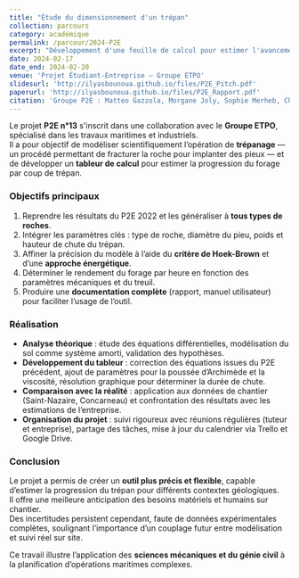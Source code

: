 ```yaml
---
title: "Étude du dimensionnement d'un trépan"
collection: parcours
category: académique
permalink: /parcour/2024-P2E
excerpt: "Développement d'une feuille de calcul pour estimer l'avancement du forage par coup de trépan, en généralisant le modèle à tous types de roches."
date: 2024-02-17
date_end: 2024-02-20
venue: 'Projet Étudiant-Entreprise – Groupe ETPO'
slidesurl: 'http://ilyasbounoua.github.io/files/P2E_Pitch.pdf'
paperurl: 'http://ilyasbounoua.github.io/files/P2E_Rapport.pdf'
citation: 'Groupe P2E : Matteo Gazzola, Morgane Joly, Sophie Merheb, Charline Proutier, Pierre-Jules Gagnière, Ilyas Bounoua (2024). &quot;Étude du dimensionnement d’un trépan.&quot; <i>P2E n°13 – Groupe ETPO</i>.'
---
```


Le projet **P2E n°13** s'inscrit dans une collaboration avec le **Groupe ETPO**, spécialisé dans les travaux maritimes et industriels.  
Il a pour objectif de modéliser scientifiquement l’opération de **trépanage** — un procédé permettant de fracturer la roche pour implanter des pieux — et de développer un **tableur de calcul** pour estimer la progression du forage par coup de trépan.

### Objectifs principaux
1. Reprendre les résultats du P2E 2022 et les généraliser à **tous types de roches**.  
2. Intégrer les paramètres clés : type de roche, diamètre du pieu, poids et hauteur de chute du trépan.  
3. Affiner la précision du modèle à l’aide du **critère de Hoek-Brown** et d’une **approche énergétique**.  
4. Déterminer le rendement du forage par heure en fonction des paramètres mécaniques et du treuil.  
5. Produire une **documentation complète** (rapport, manuel utilisateur) pour faciliter l’usage de l’outil.

### Réalisation
- **Analyse théorique** : étude des équations différentielles, modélisation du sol comme système amorti, validation des hypothèses.  
- **Développement du tableur** : correction des équations issues du P2E précédent, ajout de paramètres pour la poussée d’Archimède et la viscosité, résolution graphique pour déterminer la durée de chute.  
- **Comparaison avec la réalité** : application aux données de chantier (Saint-Nazaire, Concarneau) et confrontation des résultats avec les estimations de l’entreprise.  
- **Organisation du projet** : suivi rigoureux avec réunions régulières (tuteur et entreprise), partage des tâches, mise à jour du calendrier via Trello et Google Drive.

### Conclusion
Le projet a permis de créer un **outil plus précis et flexible**, capable d’estimer la progression du trépan pour différents contextes géologiques.  
Il offre une meilleure anticipation des besoins matériels et humains sur chantier.  
Des incertitudes persistent cependant, faute de données expérimentales complètes, soulignant l’importance d’un couplage futur entre modélisation et suivi réel sur site.

Ce travail illustre l’application des **sciences mécaniques et du génie civil** à la planification d’opérations maritimes complexes.
